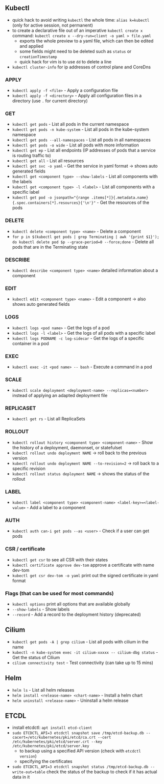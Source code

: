 ## Kubectl
- quick hack to avoid writing `kubectl` the whole time: `alias k=kubectl` (only for active session, not permanent)
- to create a declarative file out of an imperative `kubectl create x` command: `kubectl create x --dry-run=client -o yaml > file.yaml` 
  - exports the whole preview to a yaml file, which can then be edited and applied
  - some fields might need to be deleted such as `status` or `creationTimestamp`
  - quick hack for vim is to use `dd` to delete a line
- `kubectl cluster-info` for ip addresses of control plane and CoreDns 

### APPLY
- `kubectl apply -f <file>` - Apply a configuration file
- `kubectl apply -f <directory>` - Apply all configuration files in a directory (use `.` for current directory)

### GET
- `kubectl get pods` - List all pods in the current namespace
- `kubectl get pods -n kube-system` - List all pods in the kube-system namespace
- `kubectl get pods --all-namespaces` - List all pods in all namespaces
- `kubectl get pods -o wide` - List all pods with more information
- `kubectl get ep` - List all endpoints (IP addresses of pods that a service is routing traffic to)
- `kubectl get all` - List all resources
- `kubectl get svc -o yaml` - Get the service in yaml format -> shows auto generated fields
- `kubectl get <component type> --show-labels` - List all components with the labels
- `kubectl get <component type> -l <label>` - List all components with a specific label
- `kubectl get pod -o jsonpath="{range .items[*]}{.metadata.name}{.spec.containers[*].resources}{'\n'}"` - Get the resources of the pods

### DELETE
- `kubectl delete <component type> <name>` - Delete a component
- `for p in $(kubectl get pods | grep Terminating | awk '{print $1}'); do kubectl delete pod $p --grace-period=0 --force;done` - Delete all pods that are in the Terminating state

### DESCRIBE
- `kubectl describe <component type> <name>` detailed information about a component

### EDIT
- `kubectl edit <component type> <name>` - Edit a component -> also shows auto generated fields

### LOGS
- `kubectl logs <pod name>` - Get the logs of a pod
- `kubectl logs -l <label>` - Get the logs of all pods with a specific label
- `kubectl logs PODNAME -c log-sidecar` - Get the logs of a specific container in a pod

### EXEC
- `kubectl exec -it <pod name> -- bash` - Execute a command in a pod

### SCALE
- `kubectl scale deployment <deployment-name> --replicas=<number>` instead of applying an adapted deployment file

### REPLICASET
- `kubectl get rs` - List all ReplicaSets

### ROLLOUT
- `kubectl rollout history <component type> <component-name>` - Show the history of a deployment, daemonset, or statefulset
- `kubectl rollout undo deployment NAME` -> roll back to the previous version
- `kubectl rollout undo deployment NAME --to-revision=2` -> roll back to a specific revision
- `kubectl rollout status deployment NAME` -> shows the status of the rollout

### LABEL
- `kubectl label <component type> <component-name> <label-key>=<label-value>` - Add a label to a component

### AUTH
- `kubectl auth can-i get pods --as <user>` - Check if a user can get pods

### CSR / certificate
- `kubectl get csr` to see all CSR with their states
- `kubectl certificate approve dev-tom` approve a certificate with name dev-tom
- `kubectl get csr dev-tom -o yaml` print out the signed certificate in yaml format

### Flags (that can be used for most commands)
- `kubectl options` print all options that are available globally
- `--show-labels` - Show labels
- `--record` - Add a record to the deployment history (deprecated)

## Cilium
- `kubectl get pods -A | grep cilium` - List all pods with cilium in the name
- `kubectl -n kube-system exec -it cilium-xxxxx -- cilium-dbg status` - Get the status of Cilium
- `cilium connectivity test` - Test connectivity (can take up to 15 mins)

## Helm
- `helm ls` - List all helm releases
- `helm install <release-name> <chart-name>` - Install a helm chart
- `helm uninstall <release-name>` - Uninstall a helm release

## ETCDL
- install etcdctl: `apt install etcd-client`
- `sudo ETCDCTL_API=3 etcdctl snapshot save /tmp/etcd-backup.db --cacert=/etc/kubernetes/pki/etcd/ca.crt --cert /etc/kubernetes/pki/etcd/server.crt --key /etc/kubernetes/pki/etcd/server.key`
  - to backup using a specified API version (check with `etcdctl version`)
  - specifying the certificates
- `sudo ETCDCTL_API=3 etcdctl snapshot status /tmp/etcd-backup.db --write-out=table`  check the status of the backup to check if it has actual data in it
### 
